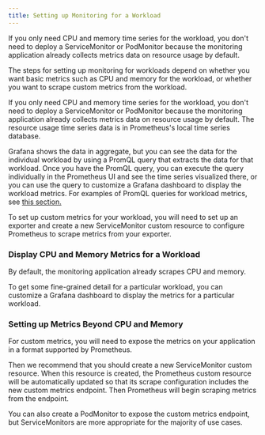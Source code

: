 ```yaml
---
title: Setting up Monitoring for a Workload
---
```


<head>
  <link rel="canonical" href="https://ranchermanager.docs.rancher.com/how-to-guides/advanced-user-guides/monitoring-alerting-guides/set-up-monitoring-for-workloads"/>
</head>

If you only need CPU and memory time series for the workload, you don't need to deploy a ServiceMonitor or PodMonitor because the monitoring application already collects metrics data on resource usage by default.

The steps for setting up monitoring for workloads depend on whether you want basic metrics such as CPU and memory for the workload, or whether you want to scrape custom metrics from the workload.

If you only need CPU and memory time series for the workload, you don't need to deploy a ServiceMonitor or PodMonitor because the monitoring application already collects metrics data on resource usage by default. The resource usage time series data is in Prometheus's local time series database.

Grafana shows the data in aggregate, but you can see the data for the individual workload by using a PromQL query that extracts the data for that workload. Once you have the PromQL query, you can execute the query individually in the Prometheus UI and see the time series visualized there, or you can use the query to customize a Grafana dashboard to display the workload metrics. For examples of PromQL queries for workload metrics, see [this section.](https://rancher.com/docs/rancher/v2.6/en/monitoring-alerting/expression/#workload-metrics)

To set up custom metrics for your workload, you will need to set up an exporter and create a new ServiceMonitor custom resource to configure Prometheus to scrape metrics from your exporter.

### Display CPU and Memory Metrics for a Workload

By default, the monitoring application already scrapes CPU and memory.

To get some fine-grained detail for a particular workload, you can customize a Grafana dashboard to display the metrics for a particular workload.

### Setting up Metrics Beyond CPU and Memory

For custom metrics, you will need to expose the metrics on your application in a format supported by Prometheus.

Then we recommend that you should create a new ServiceMonitor custom resource. When this resource is created, the Prometheus custom resource will be automatically updated so that its scrape configuration includes the new custom metrics endpoint. Then Prometheus will begin scraping metrics from the endpoint.

You can also create a PodMonitor to expose the custom metrics endpoint, but ServiceMonitors are more appropriate for the majority of use cases.
